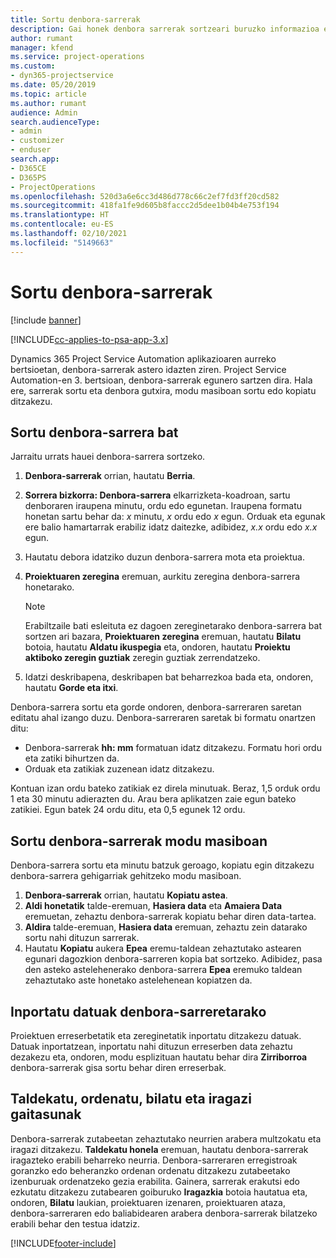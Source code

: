 ```yaml
---
title: Sortu denbora-sarrerak
description: Gai honek denbora sarrerak sortzeari buruzko informazioa ematen du.
author: rumant
manager: kfend
ms.service: project-operations
ms.custom:
- dyn365-projectservice
ms.date: 05/20/2019
ms.topic: article
ms.author: rumant
audience: Admin
search.audienceType:
- admin
- customizer
- enduser
search.app:
- D365CE
- D365PS
- ProjectOperations
ms.openlocfilehash: 520d3a6e6cc3d486d778c66c2ef7fd3ff20cd582
ms.sourcegitcommit: 418fa1fe9d605b8faccc2d5dee1b04b4e753f194
ms.translationtype: HT
ms.contentlocale: eu-ES
ms.lasthandoff: 02/10/2021
ms.locfileid: "5149663"
---
```

# <a name="create-time-entries"></a>Sortu denbora-sarrerak

[!include [banner](../includes/psa-now-project-operations.md)]

[!INCLUDE[cc-applies-to-psa-app-3.x](../includes/cc-applies-to-psa-app-3x.md)]

Dynamics 365 Project Service Automation aplikazioaren aurreko bertsioetan, denbora-sarrerak astero idazten ziren. Project Service Automation-en 3. bertsioan, denbora-sarrerak egunero sartzen dira. Hala ere, sarrerak sortu eta denbora gutxira, modu masiboan sortu edo kopiatu ditzakezu.

## <a name="create-a-time-entry"></a>Sortu denbora-sarrera bat

Jarraitu urrats hauei denbora-sarrera sortzeko.

1. **Denbora-sarrerak** orrian, hautatu **Berria**.
2. **Sorrera bizkorra: Denbora-sarrera** elkarrizketa-koadroan, sartu denboraren iraupena minutu, ordu edo egunetan. Iraupena formatu honetan sartu behar da: *x* minutu, *x* ordu edo *x* egun. Orduak eta egunak ere balio hamartarrak erabiliz idatz daitezke, adibidez, *x.x* ordu edo *x.x* egun.
3. Hautatu debora idatziko duzun denbora-sarrera mota eta proiektua.
4. **Proiektuaren zeregina** eremuan, aurkitu zeregina denbora-sarrera honetarako.

    > [!NOTE]
    > Erabiltzaile bati esleituta ez dagoen zereginetarako denbora-sarrera bat sortzen ari bazara, **Proiektuaren zeregina** eremuan, hautatu **Bilatu** botoia, hautatu **Aldatu ikuspegia** eta, ondoren, hautatu **Proiektu aktiboko zeregin guztiak** zeregin guztiak zerrendatzeko.

5. Idatzi deskribapena, deskribapen bat beharrezkoa bada eta, ondoren, hautatu **Gorde eta itxi**.

Denbora-sarrera sortu eta gorde ondoren, denbora-sarreraren saretan editatu ahal izango duzu. Denbora-sarreraren saretak bi formatu onartzen ditu:

- Denbora-sarrerak **hh: mm** formatuan idatz ditzakezu. Formatu hori ordu eta zatiki bihurtzen da.
- Orduak eta zatikiak zuzenean idatz ditzakezu.

Kontuan izan ordu bateko zatikiak ez direla minutuak. Beraz, 1,5 orduk ordu 1 eta 30 minutu adierazten du. Arau bera aplikatzen zaie egun bateko zatikiei. Egun batek 24 ordu ditu, eta 0,5 egunek 12 ordu.

## <a name="bulk-create-time-entries"></a>Sortu denbora-sarrerak modu masiboan

Denbora-sarrera sortu eta minutu batzuk geroago, kopiatu egin ditzakezu denbora-sarrera gehigarriak gehitzeko modu masiboan.

1. **Denbora-sarrerak** orrian, hautatu **Kopiatu astea**.
2. **Aldi honetatik** talde-eremuan, **Hasiera data** eta **Amaiera Data** eremuetan, zehaztu denbora-sarrerak kopiatu behar diren data-tartea.
3. **Aldira** talde-eremuan, **Hasiera data** eremuan, zehaztu zein datarako sortu nahi dituzun sarrerak.
4. Hautatu **Kopiatu** aukera **Epea** eremu-taldean zehaztutako astearen egunari dagozkion denbora-sarreren kopia bat sortzeko. Adibidez, pasa den asteko astelehenerako denbora-sarrera **Epea** eremuko taldean zehaztutako aste honetako astelehenean kopiatzen da.

## <a name="import-data-for-time-entries"></a>Inportatu datuak denbora-sarreretarako

Proiektuen erreserbetatik eta zereginetatik inportatu ditzakezu datuak. Datuak inportatzean, inportatu nahi dituzun erreserben data zehaztu dezakezu eta, ondoren, modu esplizituan hautatu behar dira **Zirriborroa** denbora-sarrerak gisa sortu behar diren erreserbak.

## <a name="group-by-sort-search-and-filter-capabilities"></a>Taldekatu, ordenatu, bilatu eta iragazi gaitasunak

Denbora-sarrerak zutabeetan zehaztutako neurrien arabera multzokatu eta iragazi ditzakezu. **Taldekatu honela** eremuan, hautatu denbora-sarrerak iragazteko erabili beharreko neurria. Denbora-sarreraren erregistroak goranzko edo beheranzko ordenan ordenatu ditzakezu zutabeetako izenburuak ordenatzeko gezia erabilita. Gainera, sarrerak erakutsi edo ezkutatu ditzakezu zutabearen goiburuko **Iragazkia** botoia hautatua eta, ondoren, **Bilatu** laukian, proiektuaren izenaren, proiektuaren ataza, denbora-sarreraren edo baliabidearen arabera denbora-sarrerak bilatzeko erabili behar den testua idatziz.


[!INCLUDE[footer-include](../includes/footer-banner.md)]